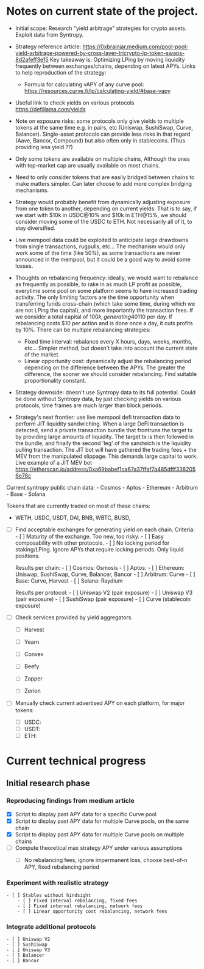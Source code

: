# Notes on current state of the project.

- Initial scope: Research "yield arbitrage" strategies for crypto assets. Exploit data from Syntropy.

- Strategy reference article: https://0xbrainjar.medium.com/pool-pool-yield-arbitrage-powered-by-cross-layer-tricrypto-lp-token-swaps-8d2afeff3e15 Key takeaway is: Optimizing LPing by moving liquidity frequently between exchanges/chains, depending on latest APYs.
Links to help reproduction of the strategy:
    - Formula for calculating vAPY of any curve pool: https://resources.curve.fi/lp/calculating-yield/#base-vapy

- Useful link to check yields on various protocols https://defillama.com/yields

- Note on exposure risks: some protocols only give yields to multiple tokens at the same time e.g. in pairs, etc (Uniswap, SushiSwap, Curve, Balancer). Single-asset protocols can provide less risks in that regard (Aave, Bancor, Compound) but also often only in stablecoins. (Thus providing less yield ??)

- Only some tokens are available on multiple chains, Although the ones with top-market cap are usually available on most chains.

- Need to only consider tokens that are easily bridged between chains to make matters simpler. Can later choose to add more complex bridging mechanisms.

- Strategy would probably benefit from dynamically adjusting exposure from one token to another, depending on current yields.
That is to say, if we start with $10k in USDC@10% and $10k in ETH@15%, we should consider moving some of the USDC to ETH. Not necessarily all of it, to stay diversified.

- Live mempool data could be exploited to anticipate large drawdowns from single transactions, rugpulls, etc... The mechanism would only work some of the time (like 50%), as some transactions are never announced in the mempool, but it could be a good way to avoid some losses.

- Thoughts on rebalancing frequency: ideally, we would want to rebalance as frequently as possible, to rake in as much LP profit as possible, everytime some pool on some platform seems to have increased trading activity. The only limiting factors are the time opportunity when transferring funds cross-chain (which take some time, during which we are not LPing the capital), and more importantly the transaction fees. If we consider a total capital of $100k, generating 40% APY yield, the absolute profits are ~$110 per day. If rebalancing costs $10 per action and is done once a day, it cuts profits by 10%. There can be multiple rebalancing strategies:
    - Fixed time interval: rebalance every X hours, days, weeks, months, etc... Simpler method, but doesn't take into account the current state of the market.
    - Linear opportunity cost: dynamically adjust the rebalancing period depending on the difference between the APYs. The greater the difference, the sooner we should consider rebalancing. Find suitable proportionality constant.

- Strategy downside: doesn't use Syntropy data to its full potential. Could be done without Syntropy data, by just checking yields on various protocols, time frames are much larger than block periods.

- Strategy's next frontier: use live mempool defi transaction data to perform JIT liquidity sandwiching. When a large DeFi transaction is detected, send a private transaction bundle that frontruns the target tx by providing large amounts of liquidity. The target tx is then followed in the bundle, and finally the second 'leg' of the sandwich is the liquidity pulling transaction. The JIT bot will have gathered the trading fees + the MEV from the manipulated slippage. This demands large capital to work. Live example of a JIT MEV bot https://etherscan.io/address/0xa69babef1ca67a37ffaf7a485dfff3382056e78c

Current syntropy public chain data:
    - Cosmos
    - Aptos
    - Ethereum
    - Arbitrum
    - Base
    - Solana

Tokens that are currently traded on most of these chains:

- WETH, USDC, USDT, DAI, BNB, WBTC, BUSD, 


- [ ] Find acceptable exchanges for generating yield on each chain.
    Criteria:
        - [ ] Maturity of the exchange. Too new, too risky.
        - [ ] Easy composability with other protocols.
        - [ ] No locking period for staking/LPing. Ignore APYs that require locking periods. Only liquid positions.

    Results per chain:
        - [ ] Cosmos: Osmosis
        - [ ] Aptos:
        - [ ] Ethereum: Uniswap, SushiSwap, Curve, Balancer, Bancor
        - [ ] Arbitrum: Curve
        - [ ] Base: Curve, Harvest
        - [ ] Solana: Raydium

    Results per protocol:
        - [ ] Uniswap V2 (pair exposure)
        - [ ] Uniswap V3 (pair exposure)
        - [ ] SushiSwap (pair exposure)
        - [ ] Curve (stablecoin exposure)


- [ ] Check services provided by yield aggregators.
    - [ ] Harvest
    - [ ] Yearn
    - [ ] Convex
    - [ ] Beefy
    - [ ] Zapper
    - [ ] Zerion


- [ ] Manually check current advertised APY on each platform, for major tokens:
    - [ ] USDC:
    - [ ] USDT:
    - [ ] ETH:

# Current technical progress

## Initial research phase
### Reproducing findings from medium article
- [x] Script to display past APY data for a specific Curve pool
- [x] Script to display past APY data for multiple Curve pools, on the same chain
- [x] Script to display past APY data for multiple Curve pools on multiple chains
- [ ] Compute theoretical max strategy APY under various assumptions
    - [ ] No rebalancing fees, ignore impermanent loss, choose best-of-n APY, fixed rebalancing period



### Experiment with realistic strategy
    - [ ] Stables without hindsight
        - [ ] Fixed interval rebalancing, fixed fees
        - [ ] Fixed interval rebalancing, network fees
        - [ ] Linear opportunity cost rebalancing, network fees

### Integrate additional protocols
    - [ ] Uniswap V2
    - [ ] SushiSwap
    - [ ] Uniswap V3
    - [ ] Balancer
    - [ ] Bancor
